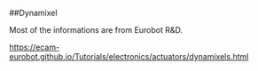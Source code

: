 ##Dynamixel

Most of the informations are from Eurobot R&D.

https://ecam-eurobot.github.io/Tutorials/electronics/actuators/dynamixels.html